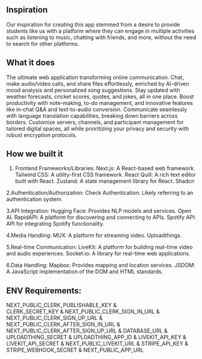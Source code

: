 ## Inspiration

Our inspiration for creating this app stemmed from a desire to provide students like us with a platform where they can engage in multiple activities such as listening to music, chatting with friends, and more, without the need to search for other platforms.

## What it does

The ultimate web application transforming online communication. Chat, make audio/video calls, and share files effortlessly, enriched by AI-driven mood analysis and personalized song suggestions. Stay updated with weather forecasts, cricket scores, quotes, and jokes, all in one place. Boost productivity with note-making, to-do management, and innovative features like in-chat Q&A and text-to-audio conversion. Communicate seamlessly with language translation capabilities, breaking down barriers across borders. Customize servers, channels, and participant management for tailored digital spaces, all while prioritizing your privacy and security with robust encryption protocols.

## How we built it

1. Frontend Frameworks/Libraries:
   Next.js: A React-based web framework.
   Tailwind CSS: A utility-first CSS framework.
   React Quill: A rich text editor built with React.
   Zustand: A state management library for React.
   Shadcn

2.Authentication/Authorization:
Check Authentication: Likely referring to an authentication system.

3.API Integration:
Hugging Face: Provides NLP models and services.
Open AI.
RapidAPI: A platform for discovering and connecting to APIs.
Spotify API: API for integrating Spotify functionality.

4.Media Handling:
MUX: A platform for streaming video.
Uploadthings.

5.Real-time Communication:
LiveKit: A platform for building real-time video and audio experiences.
Socket.io: A library for real-time web applications.

6.Data Handling:
Mapbox: Provides mapping and location services.
JSDOM: A JavaScript implementation of the DOM and HTML standards.


## ENV Requirements:

NEXT_PUBLIC_CLERK_PUBLISHABLE_KEY &  
CLERK_SECRET_KEY &
NEXT_PUBLIC_CLERK_SIGN_IN_URL &
NEXT_PUBLIC_CLERK_SIGN_UP_URL &
NEXT_PUBLIC_CLERK_AFTER_SIGN_IN_URL &
NEXT_PUBLIC_CLERK_AFTER_SIGN_UP_URL &
DATABASE_URL &
UPLOADTHING_SECRET &
UPLOADTHING_APP_ID &
LIVEKIT_API_KEY &
LIVEKIT_API_SECRET &
NEXT_PUBLIC_LIVEKIT_URL &
STRIPE_API_KEY &
STRIPE_WEBHOOK_SECRET &
NEXT_PUBLIC_APP_URL
